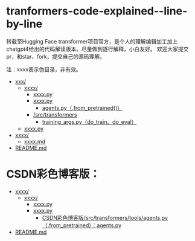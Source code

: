 # tranformers-code-explained--line-by-line

转载至Hugging Face transformer项目官方，是个人的理解编辑加工加上chatgpt4给出的代码解读版本。尽量做到逐行解释，小白友好。
欢迎大家提交pr，和star、fork，提交自己的源码理解。

注：xxxx表示伪目录，非有效。

* [xxx/](./src)
  * [xxxx/](./src/utils)
    * [xxxx.py](./src/utils/common.py)
    * [xxxx.py](./src/utils/peft_trainer.py) 
      * [agents.py（.from_pretrained()）](/src/transformers/tools/agents.py)
    * [/src/transformers](/src/transformers)
      * [training_args.py（do_train、do_eval）](/src/transformers/training_args.py)
  * [xxxx.py](./src/train_sft.py)
* [xxxx/](./examples)
  * [xxxx.md](./examples/ads_generation.md)
* [README.md](./README.md)


# CSDN彩色博客版：
* [xxxx/](./ChatGLM-Efficient-Tuning-Explained/src)
  * [xxxx/](./ChatGLM-Efficient-Tuning-Explained/src/utils)
    * [xxxx.py](./ChatGLM-Efficient-Tuning-Explained/src/utils/common.py)
    * [xxxx.py](./ChatGLM-Efficient-Tuning-Explained/src/utils/peft_trainer.py)
      * [CSDN彩色博客版/src/transformers/tools/agents.py（.from_pretrained）：agents.py](https://zengxiaojian.blog.csdn.net/article/details/131578327)
* [README.md](./ChatGLM-Efficient-Tuning-Explained/README.md)


